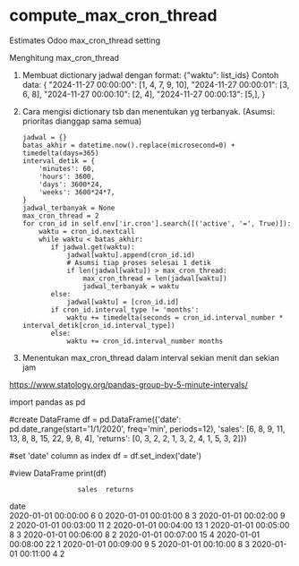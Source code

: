 # compute_max_cron_thread
Estimates Odoo max_cron_thread setting

Menghitung max_cron_thread

1. Membuat dictionary jadwal dengan format: {"waktu": list_ids}
   Contoh data:
   {
       "2024-11-27 00:00:00": [1, 4, 7, 9, 10],
       "2024-11-27 00:00:01": [3, 6, 8],
       "2024-11-27 00:00:10": [2, 4],
       "2024-11-27 00:00:13": [5,],
   }

2. Cara mengisi dictionary tsb dan menentukan yg terbanyak. (Asumsi: prioritas dianggap sama semua)
   ```
   jadwal = {}
   batas_akhir = datetime.now().replace(microsecond=0) + timedelta(days=365)
   interval_detik = {
       'minutes': 60,
       'hours': 3600,
       'days': 3600*24,
       'weeks': 3600*24*7,
   }
   jadwal_terbanyak = None
   max_cron_thread = 2
   for cron_id in self.env['ir.cron'].search([('active', '=', True)]):
       waktu = cron_id.nextcall
       while waktu < batas_akhir:
          if jadwal.get(waktu):
              jadwal[waktu].append(cron_id.id)
              # Asumsi tiap proses selesai 1 detik
              if len(jadwal[waktu]) > max_cron_thread:
                  max_cron_thread = len(jadwal[waktu])
                  jadwal_terbanyak = waktu 
          else:
              jadwal[waktu] = [cron_id.id]
          if cron_id.interval_type != 'months':
              waktu += timedelta(seconds = cron_id.interval_number * interval_detik[cron_id.interval_type])
          else:
              waktu += cron_id.interval_number months
   ```
4. Menentukan max_cron_thread dalam interval sekian menit dan sekian jam

https://www.statology.org/pandas-group-by-5-minute-intervals/

import pandas as pd

#create DataFrame
df = pd.DataFrame({'date': pd.date_range(start='1/1/2020', freq='min', periods=12),
                   'sales': [6, 8, 9, 11, 13, 8, 8, 15, 22, 9, 8, 4],
                   'returns': [0, 3, 2, 2, 1, 3, 2, 4, 1, 5, 3, 2]})

#set 'date' column as index
df = df.set_index('date')

#view DataFrame
print(df)

                     sales  returns
date                               
2020-01-01 00:00:00      6        0
2020-01-01 00:01:00      8        3
2020-01-01 00:02:00      9        2
2020-01-01 00:03:00     11        2
2020-01-01 00:04:00     13        1
2020-01-01 00:05:00      8        3
2020-01-01 00:06:00      8        2
2020-01-01 00:07:00     15        4
2020-01-01 00:08:00     22        1
2020-01-01 00:09:00      9        5
2020-01-01 00:10:00      8        3
2020-01-01 00:11:00      4        2
